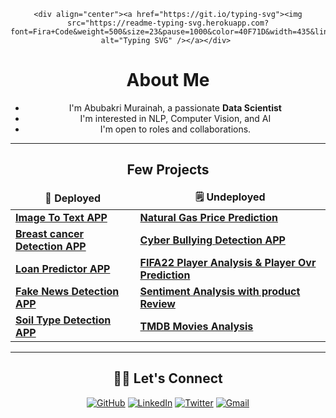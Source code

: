 <div align="center">
	
    <div align="center"><a href="https://git.io/typing-svg"><img src="https://readme-typing-svg.herokuapp.com?font=Fira+Code&weight=500&size=23&pause=1000&color=40F71D&width=435&lines=Hello+%F0%9F%98%80;I'm+Abubakri+Murainah;Data+Scientist" alt="Typing SVG" /></a></div> 

 
 <h1 align="center">
About Me 
  </h1>
<div align="center">   

- I'm Abubakri Murainah, a passionate **Data Scientist**
- I'm interested in NLP, Computer Vision, and AI
- I'm open to roles and collaborations.


</div>  


---
<div align="center">
<h2>Few Projects</h2>
<table>
  <thead align="center">
    <tr border: none;>
      <td><b>🚀 Deployed</b></td>
      <td><b>🗒 Undeployed</b></td>
    </tr>
  </thead>
  <tbody>
     <tr>
      <td><a href="https://github.com/murainah/image-to-text-app"><b>Image To Text APP</b></a></td>
      <td><a href="https://github.com/murainah/Natural_gas"><b>Natural Gas Price Prediction</b></a></td>
    </tr>
    <tr>
    <tr>
      <td><a href="https://github.com/murainah/breast_cancer_detection_app"><b>Breast cancer Detection APP</b></a></td>
      <td><a href="https://github.com/murainah/cyber-bullying"><b>Cyber Bullying Detection APP</b></a></td>
    </tr>
    <tr>
      <td><a href="https://github.com/murainah/loan_predictor_webapp"><b>Loan Predictor APP</b></a></td>
      <td><a href="https://github.com/murainah/FIFA22-data-ananalysis-and-player-ovr-prediction"><b>FIFA22 Player Analysis & Player Ovr Prediction</b></a></td>
    </tr>
     <tr>
      <td><a href="https://github.com/murainah/fake_news_detection-WebApp"><b>Fake News Detection APP</b></a></td>
      <td><a href="murainah/Sentiment-Analysis-with-Product-Reviews"><b>Sentiment Analysis with product Review</b></a></td>
    </tr>
     <tr>
      <td><a href="https://github.com/murainah/soil-detection"><b>Soil Type Detection APP</b></a></td>
      <td><a href="https://github.com/murainah/tmdb_movies"><b>TMDB Movies Analysis</b></a></td>
    </tr>
      
  </tbody>
</table>
</div>

---
    

<!-- https://github.com/murainah -->

<h2 align="center">🙋‍♂️ Let's Connect</h2>
<p align="center">
	<a href="https://github.com/murainah" target="_blank"><img src="https://img.icons8.com/bubbles/50/000000/github.png" alt="GitHub"/></a>
	<a href="https://www.linkedin.com/in/abubakri-murainah-0a60b018b/" target="_blank"><img src="https://img.icons8.com/bubbles/50/000000/linkedin.png" alt="LinkedIn"/></a>
	<a href="https://mobile.twitter.com/king_rahno" target="_blank"><img src="https://img.icons8.com/twitter.png" alt="Twitter"/></a>
	<a href="mailto:murainahabubakri@gmail.com" target="_blank"><img src="https://img.icons8.com/bubbles/50/000000/gmail.png" alt="Gmail"/></a>
</p>

